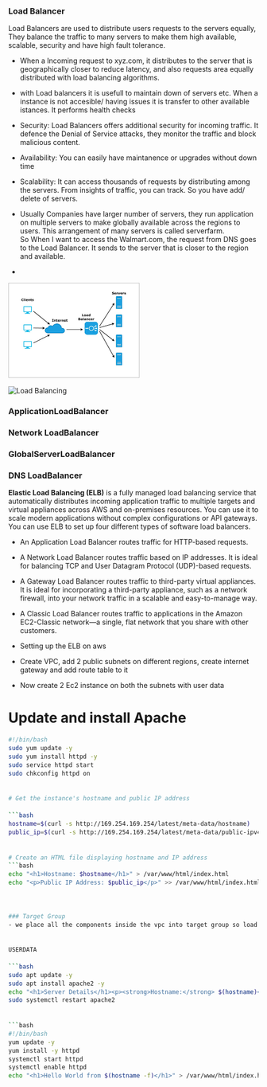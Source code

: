 ### Load Balancer  

Load Balancers are used to distribute users requests to  the servers equally, They balance the traffic to many servers to make them high available, scalable, security and have high fault tolerance.  
- When a Incoming request to xyz.com, it distributes to the server that is geographically closer to reduce latency, and also requests area equally distributed with load balancing algorithms.
- with Load balancers it is usefull to maintain down of servers etc. When a instance is not accesible/ having issues it is transfer to other available istances. It performs health checks
- Security: Load Balancers offers additional security for incoming traffic. It defence the Denial of Service attacks, they monitor the traffic and block malicious content.   
- Availability: You can easily have maintanence or upgrades without down time 
- Scalability: It can access thousands of requests by distributing among the servers. From insights of traffic, you can track. So you have add/ delete of servers.
 

- Usually Companies have larger number of servers, they run application on multiple servers to make globally  available across the regions to users. This arrangement of many servers is  called serverfarm.  
So When I want to access the Walmart.com, the request from DNS goes to the Load Balancer. It sends to the server that is closer to the region and available. 
-  
![LoadBalancer](Images/LoadBalancer.png)
  
![Load Balancing](https://www.cloudflare.com/learning/performance/what-is-load-balancing/)

### **ApplicationLoadBalancer** 
### **Network LoadBalancer**
### **GlobalServerLoadBalancer**
### **DNS LoadBalancer**

**Elastic Load Balancing (ELB)** is a fully managed load balancing service that automatically distributes incoming application traffic to multiple targets and virtual appliances across AWS and on-premises resources. You can use it to scale modern applications without complex configurations or API gateways. You can use ELB to set up four different types of software load balancers.

- An Application Load Balancer routes traffic for HTTP-based requests.

- A Network Load Balancer routes traffic based on IP addresses. It is ideal for balancing TCP and User Datagram Protocol (UDP)-based requests.

- A Gateway Load Balancer routes traffic to third-party virtual appliances. It is ideal for incorporating a third-party appliance, such as a network firewall, into your network traffic in a scalable and easy-to-manage way.

- A Classic Load Balancer routes traffic to applications in the Amazon EC2-Classic network—a single, flat network that you share with other customers.
- Setting up the ELB on aws 
- Create VPC, add 2 public subnets on different regions, create internet gateway and add route table to it  
- Now create 2 Ec2 instance on both the subnets with user data



# Update and install Apache

```bash
#!/bin/bash
sudo yum update -y
sudo yum install httpd -y
sudo service httpd start
sudo chkconfig httpd on


# Get the instance's hostname and public IP address

```bash
hostname=$(curl -s http://169.254.169.254/latest/meta-data/hostname)
public_ip=$(curl -s http://169.254.169.254/latest/meta-data/public-ipv4)


# Create an HTML file displaying hostname and IP address
```bash
echo "<h1>Hostname: $hostname</h1>" > /var/www/html/index.html
echo "<p>Public IP Address: $public_ip</p>" >> /var/www/html/index.html



### Target Group 
- we place all the components inside the vpc into target group so load balancer can transfer to any of them depending on availability. 


USERDATA 

```bash
sudo apt update -y
sudo apt install apache2 -y
echo "<h1>Server Details</h1><p><strong>Hostname:</strong> $(hostname)</p><p><strong>IP Address:</strong> $(hostname -I)</p>" | sudo tee /var/www/html/index.html
sudo systemctl restart apache2


```bash
#!/bin/bash
yum update -y
yum install -y httpd
systemctl start httpd
systemctl enable httpd
echo "<h1>Hello World from $(hostname -f)</h1>" > /var/www/html/index.html


